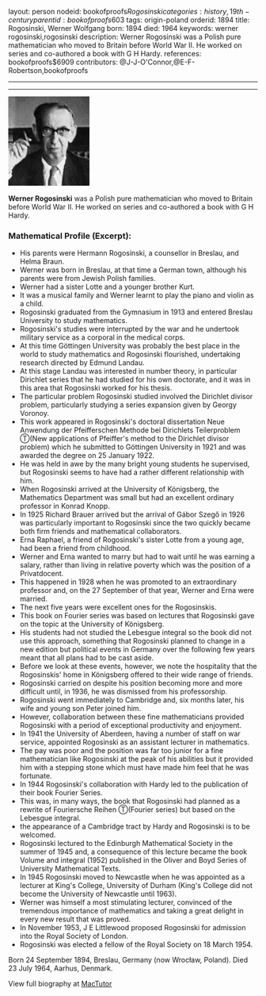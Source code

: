 layout: person
nodeid: bookofproofs$Rogosinski
categories: history,19th-century
parentid: bookofproofs$603
tags: origin-poland
orderid: 1894
title: Rogosinski, Werner Wolfgang
born: 1894
died: 1964
keywords: werner rogosinski,rogosinski
description: Werner Rogosinski was a Polish pure mathematician who moved to Britain before World War II. He worked on series and co-authored a book with G H Hardy.
references: bookofproofs$6909
contributors: @J-J-O'Connor,@E-F-Robertson,bookofproofs

---



---

![Rogosinski.jpg](https://github.com/bookofproofs/bookofproofs.github.io/blob/main/_sources/_assets/images/portraits/Rogosinski.jpg?raw=true)

**Werner Rogosinski** was a Polish pure mathematician who moved to Britain before World War II. He worked on series and co-authored a book with G H Hardy.

### Mathematical Profile (Excerpt):
* His parents were Hermann Rogosinski, a counsellor in Breslau, and Helma Braun.
* Werner was born in Breslau, at that time a German town, although his parents were from Jewish Polish families.
* Werner had a sister Lotte and a younger brother Kurt.
* It was a musical family and Werner learnt to play the piano and violin as a child.
* Rogosinski graduated from the Gymnasium in 1913 and entered Breslau University to study mathematics.
* Rogosinski's studies were interrupted by the war and he undertook military service as a corporal in the medical corps.
* At this time Göttingen University was probably the best place in the world to study mathematics and Rogosinski flourished, undertaking research directed by Edmund Landau.
* At this stage Landau was interested in number theory, in particular Dirichlet series that he had studied for his own doctorate, and it was in this area that Rogosinski worked for his thesis.
* The particular problem Rogosinski studied involved the Dirichlet divisor problem, particularly studying a series expansion given by Georgy Voronoy.
* This work appeared in Rogosinski's doctoral dissertation Neue Anwendung der Pfeifferschen Methode bei Dirichlets Teilerproblem Ⓣ(New applications of Pfeiffer's method to the Dirichlet divisor problem) which he submitted to Göttingen University in 1921 and was awarded the degree on 25 January 1922.
* He was held in awe by the many bright young students he supervised, but Rogosinski seems to have had a rather different relationship with him.
* When Rogosinski arrived at the University of Königsberg, the Mathematics Department was small but had an excellent ordinary professor in Konrad Knopp.
* In 1925 Richard Brauer arrived but the arrival of Gábor Szegő in 1926 was particularly important to Rogosinski since the two quickly became both firm friends and mathematical collaborators.
* Erna Raphael, a friend of Rogosinski's sister Lotte from a young age, had been a friend from childhood.
* Werner and Erna wanted to marry but had to wait until he was earning a salary, rather than living in relative poverty which was the position of a Privatdocent.
* This happened in 1928 when he was promoted to an extraordinary professor and, on the 27 September of that year, Werner and Erna were married.
* The next five years were excellent ones for the Rogosinskis.
* This book on Fourier series was based on lectures that Rogosinski gave on the topic at the University of Königsberg.
* His students had not studied the Lebesgue integral so the book did not use this approach, something that Rogosinski planned to change in a new edition but political events in Germany over the following few years meant that all plans had to be cast aside.
* Before we look at these events, however, we note the hospitality that the Rogosinskis' home in Königsberg offered to their wide range of friends.
* Rogosinski carried on despite his position becoming more and more difficult until, in 1936, he was dismissed from his professorship.
* Rogosinski went immediately to Cambridge and, six months later, his wife and young son Peter joined him.
* However, collaboration between these fine mathematicians provided Rogosinski with a period of exceptional productivity and enjoyment.
* In 1941 the University of Aberdeen, having a number of staff on war service, appointed Rogosinski as an assistant lecturer in mathematics.
* The pay was poor and the position was far too junior for a fine mathematician like Rogosinski at the peak of his abilities but it provided him with a stepping stone which must have made him feel that he was fortunate.
* In 1944 Rogosinski's collaboration with Hardy led to the publication of their book Fourier Series.
* This was, in many ways, the book that Rogosinski had planned as a rewrite of Fouriersche Reihen Ⓣ(Fourier series) but based on the Lebesgue integral.
* the appearance of a Cambridge tract by Hardy and Rogosinski is to be welcomed.
* Rogosinski lectured to the Edinburgh Mathematical Society in the summer of 1945 and, a consequence of this lecture became the book Volume and integral (1952) published in the Oliver and Boyd Series of University Mathematical Texts.
* In 1945 Rogosinski moved to Newcastle when he was appointed as a lecturer at King's College, University of Durham (King's College did not become the University of Newcastle until 1963).
* Werner was himself a most stimulating lecturer, convinced of the tremendous importance of mathematics and taking a great delight in every new result that was proved.
* In November 1953, J E Littlewood proposed Rogosinski for admission into the Royal Society of London.
* Rogosinski was elected a fellow of the Royal Society on 18 March 1954.

Born 24 September 1894, Breslau, Germany (now Wrocław, Poland). Died 23 July 1964, Aarhus, Denmark.

View full biography at [MacTutor](https://mathshistory.st-andrews.ac.uk/Biographies/Rogosinski/)
